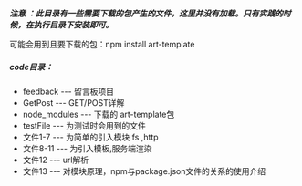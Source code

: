  ***注意 ：此目录有一些需要下载的包产生的文件，这里并没有加载。只有实践的时候，在执行目录下安装即可。***

可能会用到且要下载的包：npm install art-template



  #####  code目录：

- feedback   ---    留言板项目
- GetPost     ---    GET/POST详解
- node_modules   ---   下载的 art-template包
- testFile      ---   为测试时会用到的文件
- 文件1-7      ---   为简单的引入模块  fs ,http
- 文件8-11    ---   为引入模板,服务端渲染
- 文件12       ---     url解析
- 文件13       ---    对模块原理，npm与package.json文件的关系的使用介绍

 


